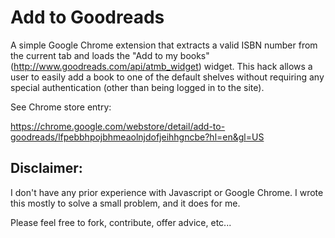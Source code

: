 Add to Goodreads
============

A simple Google Chrome extension that extracts a valid ISBN number from the current tab
and loads the "Add to my books" (http://www.goodreads.com/api/atmb_widget) widget. This hack
allows a user to easily add a book to one of the default shelves without requiring any special authentication (other than being logged in to the site). 

See Chrome store entry:

 https://chrome.google.com/webstore/detail/add-to-goodreads/lfpebbhpojbhmeaolnjdofjeihhgncbe?hl=en&gl=US
 
## Disclaimer:

I don't have any prior experience with Javascript or Google Chrome. I wrote this mostly to solve a small problem, and it does for me.

Please feel free to fork, contribute, offer advice, etc...
